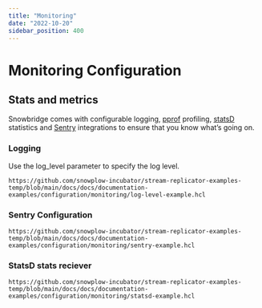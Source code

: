 ```yaml
---
title: "Monitoring"
date: "2022-10-20"
sidebar_position: 400
---
```


# Monitoring Configuration

## Stats and metrics

Snowbridge comes with configurable logging, [pprof](https://github.com/google/pprof) profiling, [statsD](https://www.datadoghq.com/statsd-monitoring) statistics and [Sentry](https://sentry.io/welcome/) integrations to ensure that you know what’s going on.

### Logging

Use the log_level parameter to specify the log level.

```hcl reference
https://github.com/snowplow-incubator/stream-replicator-examples-temp/blob/main/docs/docs/documentation-examples/configuration/monitoring/log-level-example.hcl
```

### Sentry Configuration

```hcl reference
https://github.com/snowplow-incubator/stream-replicator-examples-temp/blob/main/docs/docs/documentation-examples/configuration/monitoring/sentry-example.hcl
```
### StatsD stats reciever 

```hcl reference
https://github.com/snowplow-incubator/stream-replicator-examples-temp/blob/main/docs/docs/documentation-examples/configuration/monitoring/statsd-example.hcl
```

